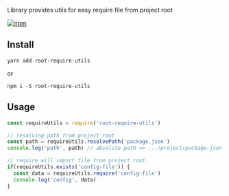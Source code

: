 
Library provides utils for easy require file from project root

[![npm](https://img.shields.io/npm/v/root-require-utils)](https://www.npmjs.com/package/root-require-utils)

## Install

``yarn add root-require-utils``

or 

```npm i -S root-require-utils```


## Usage

```js
const requireUtils = require('root-require-utils')

// resolving path from project root
const path = requireUtils.resolvePath('package.json')
console.log('path', path) // absolute path => .../project/package.json

// require will import file from project root.
if(requireUtils.exists('config-file')) {
  const data = requireUtils.require('config-file')
  console.log('config', data)
}

```
